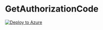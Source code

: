 # GetAuthorizationCode
[![Deploy to Azure](http://azuredeploy.net/deploybutton.png)](https://portal.azure.com/#create/Microsoft.Template/uri/https%3A%2F%2Fraw.githubusercontent.com%2Fciellosinc%2FBasicAuthCodeFunction%2Fmaster%2Fazuredeploy.json)
